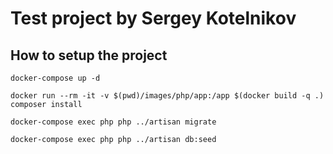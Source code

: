 # Test project by Sergey Kotelnikov


## How to setup the project

``docker-compose up -d``

``docker run --rm -it -v $(pwd)/images/php/app:/app $(docker build -q .) composer install``

``docker-compose exec php php ../artisan migrate``

``docker-compose exec php php ../artisan db:seed``

